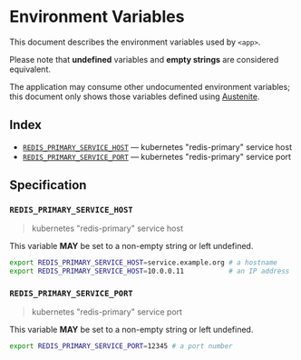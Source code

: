 # Environment Variables

This document describes the environment variables used by `<app>`.

Please note that **undefined** variables and **empty strings** are considered
equivalent.

The application may consume other undocumented environment variables; this
document only shows those variables defined using [Austenite].

[austenite]: https://github.com/env-iron/austenite

## Index

-   [`REDIS_PRIMARY_SERVICE_HOST`](#REDIS_PRIMARY_SERVICE_HOST) — kubernetes "redis-primary" service host
-   [`REDIS_PRIMARY_SERVICE_PORT`](#REDIS_PRIMARY_SERVICE_PORT) — kubernetes "redis-primary" service port

## Specification

### `REDIS_PRIMARY_SERVICE_HOST`

> kubernetes "redis-primary" service host

This variable **MAY** be set to a non-empty string or left undefined.

```sh
export REDIS_PRIMARY_SERVICE_HOST=service.example.org # a hostname
export REDIS_PRIMARY_SERVICE_HOST=10.0.0.11           # an IP address
```

### `REDIS_PRIMARY_SERVICE_PORT`

> kubernetes "redis-primary" service port

This variable **MAY** be set to a non-empty string or left undefined.

```sh
export REDIS_PRIMARY_SERVICE_PORT=12345 # a port number
```
